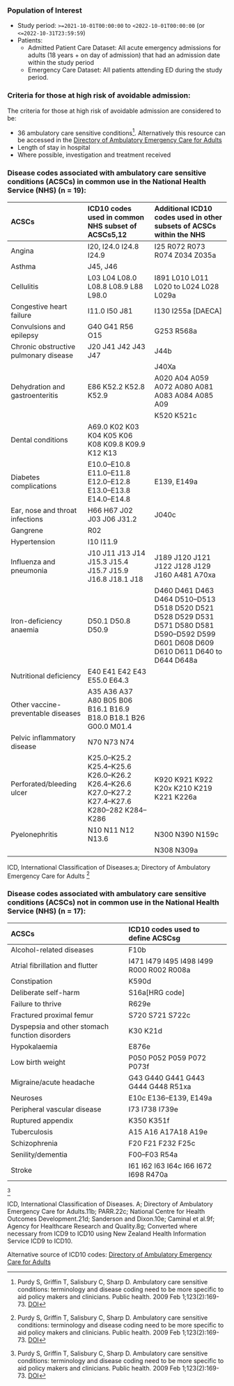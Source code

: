 ### Population of Interest

- Study period: `>=2021-10-01T00:00:00` to `<2022-10-01T00:00:00` (or `<=2022-10-31T23:59:59`)
- Patients:
    - Admitted Patient Care Dataset: All acute emergency admissions for adults (18 years + on day of admission) that had an admission date within the study period
    - Emergency Care Dataset: All patients attending ED during the study period.

### Criteria for those at high risk of avoidable admission:

The criteria for those at high risk of avoidable admission are considered to be:

* 36 ambulatory care sensitive conditions[^1]. Alternatively this resource can be accessed in the [Directory of Ambulatory
Emergency Care for Adults](https://www.ambulatoryemergencycare.org.uk/uploads/files/1/AEC-Directory%206th%20edition%20February%202018.pdf)
* Length of stay in hospital
* Where possible, investigation and treatment received


### Disease codes associated with ambulatory care sensitive conditions (ACSCs) in common use in the National Health Service (NHS) (n = 19):

|ACSCs|ICD10 codes used in common NHS subset of ACSCs5,12|Additional ICD10 codes used in other subsets of ACSCs within the NHS|
|:----|:----|:----|
|Angina|I20, I24.0 I24.8 I24.9|I25 R072 R073 R074 Z034 Z035a|
|Asthma|J45, J46| |
|Cellulitis|L03 L04 L08.0 L08.8 L08.9 L88 L98.0|I891 L010 L011 L020 to L024 L028 L029a|
|Congestive heart failure|I11.0 I50 J81|I130 I255a [DAECA]|
|Convulsions and epilepsy|G40 G41 R56 O15|G253 R568a|
|Chronic obstructive pulmonary disease|J20 J41 J42 J43 J47|J44b|
| | |J40Xa|
|Dehydration and gastroenteritis|E86 K52.2 K52.8 K52.9|A020 A04 A059 A072 A080 A081 A083 A084 A085 A09|
| | |K520 K521c|
|Dental conditions|A69.0 K02 K03 K04 K05 K06 K08 K09.8 K09.9 K12 K13| |
|Diabetes complications|E10.0–E10.8 E11.0–E11.8 E12.0–E12.8 E13.0–E13.8 E14.0–E14.8|E139, E149a|
|Ear, nose and throat infections|H66 H67 J02 J03 J06 J31.2|J040c|
|Gangrene|R02| |
|Hypertension|I10 I11.9| |
|Influenza and pneumonia|J10 J11 J13 J14 J15.3 J15.4 J15.7 J15.9 J16.8 J18.1 J18|J189 J120 J121 J122 J128 J129 J160 A481 A70xa|
|Iron-deficiency anaemia|D50.1 D50.8 D50.9|D460 D461 D463 D464 D510–D513 D518 D520 D521 D528 D529 D531 D571 D580 D581 D590–D592 D599 D601 D608 D609 D610 D611 D640 to D644 D648a|
|Nutritional deficiency|E40 E41 E42 E43 E55.0 E64.3| |
|Other vaccine-preventable diseases|A35 A36 A37 A80 B05 B06 B16.1 B16.9 B18.0 B18.1 B26 G00.0 M01.4| |
|Pelvic inflammatory disease|N70 N73 N74| |
|Perforated/bleeding ulcer|K25.0–K25.2 K25.4–K25.6 K26.0–K26.2 K26.4–K26.6 K27.0–K27.2 K27.4–K27.6 K280–282 K284–K286|K920 K921 K922 K20x K210 K219 K221 K226a|
|Pyelonephritis|N10 N11 N12 N13.6|N300 N390 N159c|
| | |N308 N309a|

ICD, International Classification of Diseases.a; Directory of Ambulatory Emergency Care for Adults
[^1]

### Disease codes associated with ambulatory care sensitive conditions (ACSCs) not in common use in the National Health Service (NHS) (n = 17):

|ACSCs|ICD10 codes used to define ACSCsg|
|:----|:----|
|Alcohol-related diseases|F10b|
|Atrial fibrillation and flutter|I471 I479 I495 I498 I499 R000 R002 R008a|
|Constipation|K590d|
|Deliberate self-harm|S16a[HRG code]|
|Failure to thrive|R629e|
|Fractured proximal femur|S720 S721 S722c|
|Dyspepsia and other stomach function disorders|K30 K21d|
|Hypokalaemia|E876e|
|Low birth weight|P050 P052 P059 P072 P073f|
|Migraine/acute headache|G43 G440 G441 G443 G444 G448 R51xa|
|Neuroses|E10c E136–E139, E149a|
|Peripheral vascular disease|I73 I738 I739e|
|Ruptured appendix|K350 K351f|
|Tuberculosis|A15 A16 A17A18 A19e|
|Schizophrenia|F20 F21 F232 F25c|
|Senility/dementia|F00–F03 R54a|
|Stroke|I61 I62 I63 I64c I66 I672 I698 R470a|
[^1]

ICD, International Classification of Diseases. A; Directory of Ambulatory Emergency Care for Adults.11b; PARR.22c; National Centre for Health Outcomes Development.21d; Sanderson and Dixon.10e; Caminal et al.9f; Agency for Healthcare Research and Quality.8g; Converted where necessary from ICD9 to ICD10 using New Zealand Health Information Service ICD9 to ICD10.

Alternative source of ICD10 codes:
[Directory of Ambulatory
Emergency Care for Adults](https://www.ambulatoryemergencycare.org.uk/uploads/files/1/AEC-Directory%206th%20edition%20February%202018.pdf)


[^1]: 
    Purdy S, Griffin T, Salisbury C, Sharp D. Ambulatory care sensitive conditions: terminology and disease coding need to be more specific to aid policy makers and clinicians. Public health. 2009 Feb 1;123(2):169-73. [DOI](https://doi.org/10.1016/j.puhe.2008.11.001)